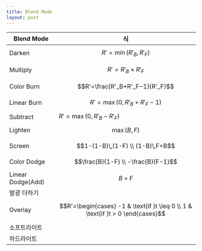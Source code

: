 ```yaml
---
title: Blend Mode
layout: post
---
```


|Blend Mode|식|
|---|---|
|Darken|$$R'=\min(R'_B, R'_F)$$|
|Multiply|$$R'=R'_B\times R'_F$$|
|Color Burn|$$R'=\frac{R'_B+R'_F−1}{R'_F}$$|
|Linear Burn|$$R'=\max(0, R'_B+R'_F−1)$$|
|Subtract|$R'=\max(0, R'_B-R'_F)$|
|Lighten|$$\max(B, F)$$|
|Screen|$$1-(1-B)\,(1-F) \\ (1-B)\,F+B$$|
|Color Dodge|$$\frac{B}{1-F} \\ -\frac{B}{F-1}$$|
|Linear Dodge(Add)|$$B+F$$|
|발광 더하기| |
|Overlay|$$R'=\begin{cases} -1 & \text{if }t \leq 0 \\ 1 & \text{if }t > 0 \end{cases}$$|
|소프트라이트| |
|하드라이트| |
